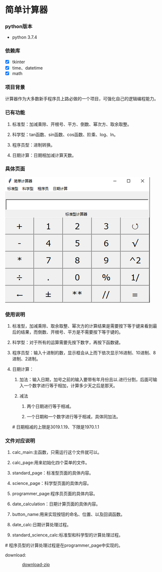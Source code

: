 <!--
 * @Author: your name
 * @Date: 2019-12-16 19:14:57
 * @LastEditTime: 2019-12-17 11:12:34
 * @LastEditors: Please set LastEditors
 * @Description: In User Settings Edit
 * @FilePath: \calculator2.1.0\one-1\README.md
 -->

# 简单计算器

### python版本

+ python 3.7.4

### 依赖库

- [x] tkinter
- [x] time、datetime
- [x] math

### 项目背景

计算器作为大多数新手程序员上路必做的一个项目，可强化自己的逻辑编程能力。

### 已有功能

1. 标准型：加减乘除、开根号、平方、倒数、幂次方、取余取整。
2. 科学型：tan函数、sin函数、cos函数、阶乘、log、ln。

3. 程序员型：进制转换。

4. 日期计算：日期相加减计算天数。
   
### 具体页面


![简单计算器的具体页面](具体页面.png)


### 使用说明

1. 标准型，加减乘除、取余取整、幂次方的计算结果是需要按下等于键来看到最后的结果，而倒数、开根号、平方是不需要按下等于键的。

2. 科学型：对于所有的运算需要先按下数字，再按下函数键。

3. 程序员型：输入十进制的数，显示框会从上而下依次显示16进制、10进制、8进制、2进制。

4. 日期计算：
   1. 加法：输入日期，加号之前的输入要带有年月份且以.进行分割，后面可输入一个数字进行等于相加，计算多少天之后是那天。

   2. 减法
      1. 两个日期进行等于相减。

      2. 一个日期和一个数字进行等于相减，具体同加法。

    \#  日期相减的上限是3019.1.19、下限是1970.1.1


### 文件对应说明

1. calc_main:主函数，只需运行这个文件就可以。

2. calc_page:用来初始化四个菜单的文件。

3. standard_page：标准型页面的具体内容。

4. science_page：科学型页面的具体内容。

5. programmer_page:程序员页面的具体内容。

6. date_calculation：日期计算页面的具体内容。

7. button_name:用来实现按钮的命名、位置、以及回调函数。

8. date_calc:日期计算处理过程。

9. standard_science_calc:标准型和科学型的计算处理过程。

\# 程序员型的计算处理过程是在programmer_page中实现的。

download:

&#8195;&#8195;&#8195;&#8195;[download-zip](https://github.com/Gemini128663/calculator2.1.0
)

